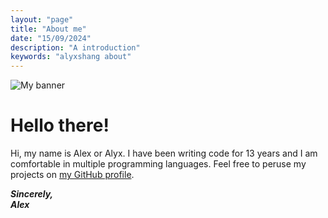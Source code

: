 ```yaml
---
layout: "page"
title: "About me"
date: "15/09/2024"
description: "A introduction"
keywords: "alyxshang about"
---
```


![My banner](https://alyxshang.boo/spark-cdn/images/site/banner/banner.png)

# Hello there!

Hi, my name is Alex or Alyx. I have been writing code for 13 years and I am comfortable in multiple programming languages. Feel free to peruse my projects on [my GitHub profile](https://github.com/alyxshang).

***Sincerely,***<br/> 
***Alex***
